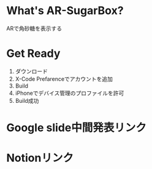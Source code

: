 # What's AR-SugarBox?

ARで角砂糖を表示する

# Get Ready

1. ダウンロード
2. X-Code Prefarenceでアカウントを追加
3. Build
4. iPhoneでデバイス管理のプロファイルを許可
5. Build成功

# Google slide中間発表リンク

# Notionリンク
